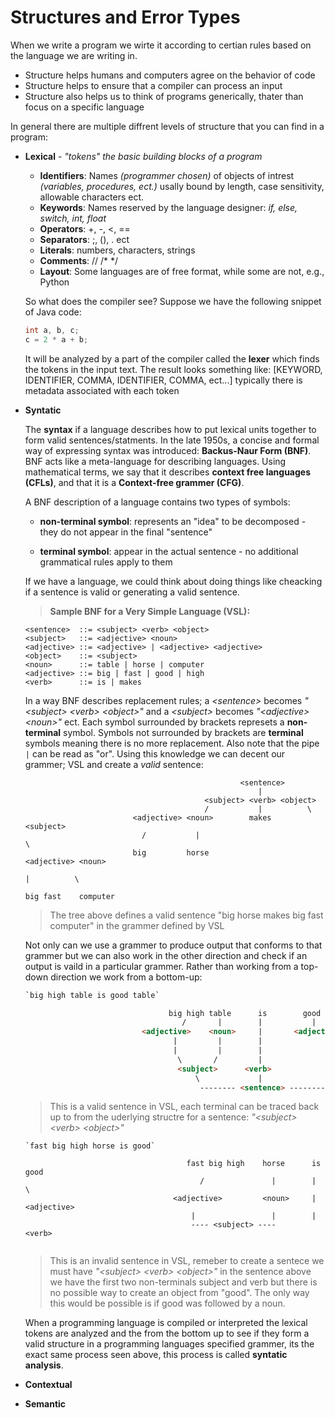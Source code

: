 # Structures and Error Types

When we write a program we wirte it according to certian rules based on the language we are writing in. 

- Structure helps humans and computers agree on the behavior of code
- Structure helps to ensure that a compiler can process an input
- Structure also helps us to think of programs generically, thater than focus on a specific language

In general there are multiple diffrent levels of structure that you can find in a program:

- **Lexical** - *"tokens" the basic building blocks of a program*

    - **Identifiers**: Names *(programmer chosen)* of objects of intrest *(variables, procedures, ect.)* usally bound by length, case sensitivity, allowable characters ect.
    - **Keywords**: Names reserved by the language designer: *if, else, switch, int, float* 
    - **Operators**: +, -, <, ==
    - **Separators**: ;, (), . ect
    - **Literals**: numbers, characters, strings
    - **Comments**: // /* */
    - **Layout**: Some languages are of free format, while some are not, e.g., Python

    So what does the compiler see? Suppose we have the following snippet of Java code:
    ```Java
    int a, b, c;
    c = 2 * a + b;
    ```
    It will be analyzed by a part of the compiler called the **lexer** which finds the tokens in the input text. The result looks something like: [KEYWORD, IDENTIFIER, COMMA, IDENTIFIER, COMMA, ect...] typically there is metadata associated with each token

- **Syntatic**

    The **syntax** if a language describes how to put lexical units together to form valid sentences/statments. In the late 1950s, a concise and formal way of expressing syntax was introduced: **Backus-Naur Form (BNF)**. BNF acts like a meta-language for describing languages. Using mathematical terms, we say that it describes **context free languages (CFLs)**, and that it is a **Context-free grammer (CFG)**.

    A BNF description of a language contains two types of symbols:
    
    - **non-terminal symbol**: represents an "idea" to be decomposed - they do not appear in the final "sentence"

    - **terminal symbol**: appear in the actual sentence - no additional grammatical rules apply to them

    If we have a language, we could think about doing things like cheacking if a sentence is valid or generating a valid sentence. 

    > **Sample BNF for a Very Simple Language (VSL):**

    ```BNF
    <sentence>  ::= <subject> <verb> <object>
    <subject>   ::= <adjective> <noun>
    <adjective> ::= <adjective> | <adjective> <adjective>
    <object>    ::= <subject>
    <noun>      ::= table | horse | computer
    <adjective> ::= big | fast | good | high
    <verb>      ::= is | makes  
    ```
    In a way BNF describes replacement rules; a *\<sentence\>* becomes *"\<subject\> \<verb\> \<object\>"* and a *\<subject\>* becomes  *"\<adjective\> \<noun\>"* ect. Each symbol surrounded by brackets represets a **non-terminal** symbol. Symbols not surrounded by brackets are **terminal** symbols meaning there is no more replacement. Also note that the pipe `|` can be read as "or". Using this knowledge we can decent our grammer; VSL and create a *valid* sentence:

    ```BNF
                                                    <sentence>
                                                        |
                                            <subject> <verb> <object>
                                            /           |          \
                            <adjective> <noun>        makes      <subject>
                              /           |                             \
                            big         horse                          <adjective> <noun>
                                                                            |          \
                                                                         big fast    computer
    ```
    > The tree above defines a valid sentence "big horse makes big fast computer" in the grammer defined by VSL

    Not only can we use a grammer to produce output that conforms to that grammer but we can also work in the other direction and check if an output is vaild in a particular grammer. Rather than working from a top-down direction we work from a bottom-up:

    ```html
    `big high table is good table`

                                    big high table      is        good          table 
                                       /       |        |           |             \
                              <adjective>    <noun>     |       <adjective>      <noun>
                                     |         |        |               \         /
                                     |         |        |                <subject> 
                                      \       /         |                   |
                                      <subject>      <verb>             <object>
                                          \             |                   /
                                           -------- <sentence> -------------
    ```
    > This is a valid sentence in VSL, each terminal can be traced back up to from the uderlying structre for a sentence: *"\<subject\> \<verb\> \<object\>"*

    ```BNF
    `fast big high horse is good`

                                        fast big high    horse      is      good
                                           /               |        |          \
                                     <adjective>         <noun>     |         <adjective>
                                         |                 |        |
                                         ---- <subject> ----      <verb>                
                         
    ```
    > This is an invalid sentence in VSL, remeber to create a sentece we must have *"\<subject\> \<verb\> \<object\>"* in the sentence above we have the first two non-terminals subject and verb but there is no possible way to create an object from "good". The only way this would be possible is if good was followed by a noun.

    When a programming language is compiled or interpreted the lexical tokens are analyzed and the from the bottom up to see if they form a valid structure in a programming languages specified grammer, its the exact same process seen above, this process is called **syntatic analysis**.

- **Contextual**
- **Semantic**
